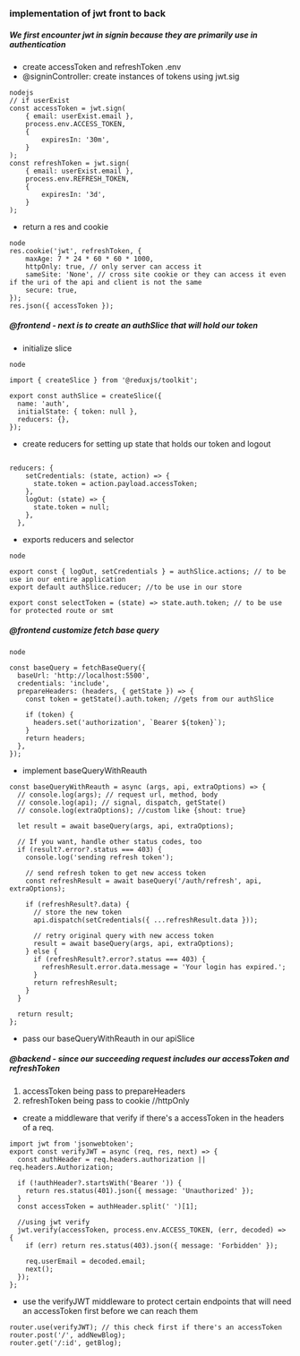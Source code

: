 ### implementation of jwt front to back

##### We first encounter jwt in signin because they are primarily use in authentication

- create accessToken and refreshToken .env
- @signinController: create instances of tokens using jwt.sig

```
nodejs
// if userExist
const accessToken = jwt.sign(
    { email: userExist.email },
    process.env.ACCESS_TOKEN,
    {
        expiresIn: '30m',
    }
);
const refreshToken = jwt.sign(
    { email: userExist.email },
    process.env.REFRESH_TOKEN,
    {
        expiresIn: '3d',
    }
);
```

- return a res and cookie

```
node
res.cookie('jwt', refreshToken, {
    maxAge: 7 * 24 * 60 * 60 * 1000,
    httpOnly: true, // only server can access it
    sameSite: 'None', // cross site cookie or they can access it even if the uri of the api and client is not the same
    secure: true,
});
res.json({ accessToken });
```

##### @frontend - next is to create an authSlice that will hold our token

- initialize slice

```
node

import { createSlice } from '@reduxjs/toolkit';

export const authSlice = createSlice({
  name: 'auth',
  initialState: { token: null },
  reducers: {},
});

```

- create reducers for setting up state that holds our token and logout

```node

reducers: {
    setCredentials: (state, action) => {
      state.token = action.payload.accessToken;
    },
    logOut: (state) => {
      state.token = null;
    },
  },
```

- exports reducers and selector

```
node

export const { logOut, setCredentials } = authSlice.actions; // to be use in our entire application
export default authSlice.reducer; //to be use in our store

export const selectToken = (state) => state.auth.token; // to be use for protected route or smt
```

##### @frontend customize fetch base query

```
node

const baseQuery = fetchBaseQuery({
  baseUrl: 'http://localhost:5500',
  credentials: 'include',
  prepareHeaders: (headers, { getState }) => {
    const token = getState().auth.token; //gets from our authSlice

    if (token) {
      headers.set('authorization', `Bearer ${token}`);
    }
    return headers;
  },
});
```

- implement baseQueryWithReauth

```node
const baseQueryWithReauth = async (args, api, extraOptions) => {
  // console.log(args); // request url, method, body
  // console.log(api); // signal, dispatch, getState()
  // console.log(extraOptions); //custom like {shout: true}

  let result = await baseQuery(args, api, extraOptions);

  // If you want, handle other status codes, too
  if (result?.error?.status === 403) {
    console.log('sending refresh token');

    // send refresh token to get new access token
    const refreshResult = await baseQuery('/auth/refresh', api, extraOptions);

    if (refreshResult?.data) {
      // store the new token
      api.dispatch(setCredentials({ ...refreshResult.data }));

      // retry original query with new access token
      result = await baseQuery(args, api, extraOptions);
    } else {
      if (refreshResult?.error?.status === 403) {
        refreshResult.error.data.message = 'Your login has expired.';
      }
      return refreshResult;
    }
  }

  return result;
};
```

- pass our baseQueryWithReauth in our apiSlice

##### @backend - since our succeeding request includes our accessToken and refreshToken

1. accessToken being pass to prepareHeaders
2. refreshToken being pass to cookie //httpOnly

- create a middleware that verify if there's a accessToken in the headers of a req.

```node
import jwt from 'jsonwebtoken';
export const verifyJWT = async (req, res, next) => {
  const authHeader = req.headers.authorization || req.headers.Authorization;

  if (!authHeader?.startsWith('Bearer ')) {
    return res.status(401).json({ message: 'Unauthorized' });
  }
  const accessToken = authHeader.split(' ')[1];

  //using jwt verify
  jwt.verify(accessToken, process.env.ACCESS_TOKEN, (err, decoded) => {
    if (err) return res.status(403).json({ message: 'Forbidden' });

    req.userEmail = decoded.email;
    next();
  });
};
```

- use the verifyJWT middleware to protect certain endpoints that will need an accessToken first before we can reach them

```node
router.use(verifyJWT); // this check first if there's an accessToken
router.post('/', addNewBlog);
router.get('/:id', getBlog);
```

<!-- continuation to refresh token -->
